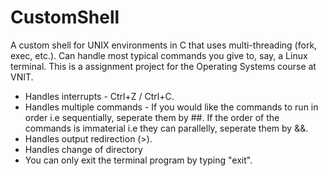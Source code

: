 # CustomShell
A custom shell for UNIX environments in C that uses multi-threading (fork, exec, etc.). Can handle most typical commands you give to, say, a Linux terminal. 
This is a assignment project for the Operating Systems course at VNIT.

- Handles interrupts - Ctrl+Z / Ctrl+C.
- Handles multiple commands - 
  If you would like the commands to run in order i.e sequentially, seperate them by ##.
  If the order of the commands is immaterial i.e they can parallelly, seperate them by &&.
- Handles output redirection (>).
- Handles change of directory
- You can only exit the terminal program by typing "exit".
